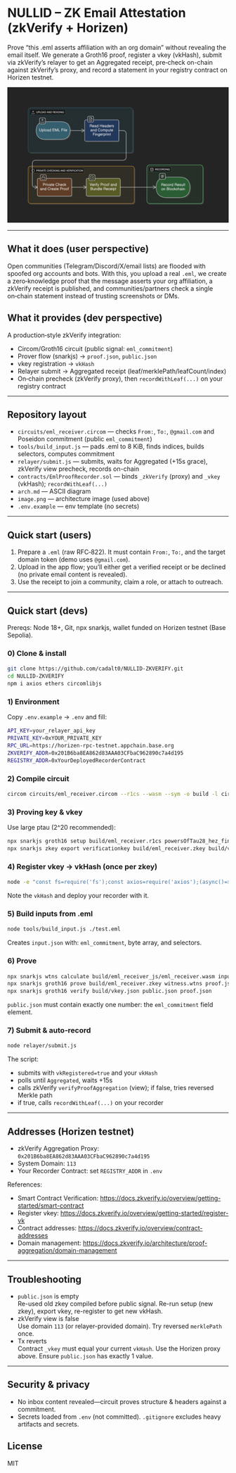 # NULLID – ZK Email Attestation (zkVerify + Horizen)

Prove “this .eml asserts affiliation with an org domain” without revealing the email itself. We generate a Groth16 proof, register a vkey (vkHash), submit via zkVerify’s relayer to get an Aggregated receipt, pre‑check on-chain against zkVerify’s proxy, and record a statement in your registry contract on Horizen testnet.

![Architecture](./image.png)

---

## What it does (user perspective)
Open communities (Telegram/Discord/X/email lists) are flooded with spoofed org accounts and bots. With this, you upload a real `.eml`, we create a zero‑knowledge proof that the message asserts your org affiliation, a zkVerify receipt is published, and communities/partners check a single on‑chain statement instead of trusting screenshots or DMs.

## What it provides (dev perspective)
A production‑style zkVerify integration:
- Circom/Groth16 circuit (public signal: `eml_commitment`)
- Prover flow (snarkjs) → `proof.json`, `public.json`
- vkey registration → `vkHash`
- Relayer submit → Aggregated receipt (leaf/merklePath/leafCount/index)
- On‑chain precheck (zkVerify proxy), then `recordWithLeaf(...)` on your registry contract

---

## Repository layout
- `circuits/eml_receiver.circom` — checks `From:`, `To:`, `@gmail.com` and Poseidon commitment (public `eml_commitment`)
- `tools/build_input.js` — pads .eml to 8 KiB, finds indices, builds selectors, computes commitment
- `relayer/submit.js` — submits, waits for Aggregated (+15s grace), zkVerify view precheck, records on-chain
- `contracts/EmlProofRecorder.sol` — binds `_zkVerify` (proxy) and `_vkey` (vkHash); `recordWithLeaf(...)`
- `arch.md` — ASCII diagram
- `image.png` — architecture image (used above)
- `.env.example` — env template (no secrets)

---

## Quick start (users)
1) Prepare a `.eml` (raw RFC‑822). It must contain `From:`, `To:`, and the target domain token (demo uses `@gmail.com`).
2) Upload in the app flow; you’ll either get a verified receipt or be declined (no private email content is revealed).
3) Use the receipt to join a community, claim a role, or attach to outreach.

---

## Quick start (devs)

Prereqs: Node 18+, Git, npx snarkjs, wallet funded on Horizen testnet (Base Sepolia).

### 0) Clone & install
```bash
git clone https://github.com/cadalt0/NULLID-ZKVERIFY.git
cd NULLID-ZKVERIFY
npm i axios ethers circomlibjs
```

### 1) Environment
Copy `.env.example` → `.env` and fill:
```bash
API_KEY=your_relayer_api_key
PRIVATE_KEY=0xYOUR_PRIVATE_KEY
RPC_URL=https://horizen-rpc-testnet.appchain.base.org
ZKVERIFY_ADDR=0x201B6ba8EA862d83AAA03CFbaC962890c7a4d195
REGISTRY_ADDR=0xYourDeployedRecorderContract
```

### 2) Compile circuit
```bash
circom circuits/eml_receiver.circom --r1cs --wasm --sym -o build -l circomlib/circuits
```

### 3) Proving key & vkey
Use large ptau (2^20 recommended):
```bash
npx snarkjs groth16 setup build/eml_receiver.r1cs powersOfTau28_hez_final_20.ptau build/eml_receiver.zkey
npx snarkjs zkey export verificationkey build/eml_receiver.zkey build/vkey.json
```

### 4) Register vkey → vkHash (once per zkey)
```bash
node -e "const fs=require('fs');const axios=require('axios');(async()=>{const API_URL='https://relayer-api.horizenlabs.io/api/v1';const API_KEY=process.env.API_KEY;const vkey=JSON.parse(fs.readFileSync('build/vkey.json'));const reg={proofType:'groth16',proofOptions:{library:'snarkjs',curve:'bn128'},vk:vkey};const res=await axios.post(API_URL+'/register-vk/'+API_KEY,reg);console.log(res.data);fs.mkdirSync('relayer',{recursive:true});fs.writeFileSync('relayer/circom-vkey.json',JSON.stringify(res.data));})().catch(e=>{console.error(e.response?.data||e.message);process.exit(1);})"
```
Note the `vkHash` and deploy your recorder with it.

### 5) Build inputs from .eml
```bash
node tools/build_input.js ./test.eml
```
Creates `input.json` with: `eml_commitment`, byte array, and selectors.

### 6) Prove
```bash
npx snarkjs wtns calculate build/eml_receiver_js/eml_receiver.wasm input.json witness.wtns
npx snarkjs groth16 prove build/eml_receiver.zkey witness.wtns proof.json public.json
npx snarkjs groth16 verify build/vkey.json public.json proof.json
```
`public.json` must contain exactly one number: the `eml_commitment` field element.

### 7) Submit & auto‑record
```bash
node relayer/submit.js
```
The script:
- submits with `vkRegistered=true` and your `vkHash`
- polls until `Aggregated`, waits +15s
- calls zkVerify `verifyProofAggregation` (view); if false, tries reversed Merkle path
- if true, calls `recordWithLeaf(...)` on your recorder

---

## Addresses (Horizen testnet)
- zkVerify Aggregation Proxy: `0x201B6ba8EA862d83AAA03CFbaC962890c7a4d195`
- System Domain: `113`
- Your Recorder Contract: set `REGISTRY_ADDR` in `.env`

References:  
- Smart Contract Verification: https://docs.zkverify.io/overview/getting-started/smart-contract  
- Register vkey: https://docs.zkverify.io/overview/getting-started/register-vk  
- Contract addresses: https://docs.zkverify.io/overview/contract-addresses  
- Domain management: https://docs.zkverify.io/architecture/proof-aggregation/domain-management

---

## Troubleshooting
- `public.json` is empty  
  Re-used old zkey compiled before public signal. Re-run setup (new zkey), export vkey, re-register to get new vkHash.
- zkVerify view is false  
  Use domain `113` (or relayer-provided domain). Try reversed `merklePath` once.
- Tx reverts  
  Contract `_vkey` must equal your current `vkHash`. Use the Horizen proxy above. Ensure `public.json` has exactly 1 value.

---

## Security & privacy
- No inbox content revealed—circuit proves structure & headers against a commitment.
- Secrets loaded from `.env` (not committed). `.gitignore` excludes heavy artifacts and secrets.

## License
MIT
